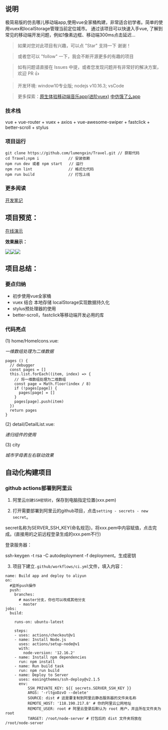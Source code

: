## 说明
极简易版的仿去哪儿移动端app,使用vue全家桶构建，非常适合初学者。简单的使用vuex和localStorage管理当前定位城市。
通过该项目可以快速入手vue, 了解到常见的移动端开发问题，例如1像素边框、移动端300ms点击延迟...

> 如果对您对此项目有兴趣，可以点 "Star" 支持一下 谢谢！

> 或者您可以 "follow" 一下，我会不断开源更多的有趣的项目

> 如有问题请直接在 Issues 中提，或者您发现问题并有非常好的解决方案，欢迎 PR 👍

> 开发环境: window10专业版; nodejs v10.16.3; vsCode

> 更多探索：[原生体验移动端音乐app(进阶vuex)](https://github.com/lumengxin/vue-music.git)    [中仿饿了么app](https://github.com/lumengxin/vue4-gshop.git)

### 技术栈

vue + vue-router + vuex + axios + vue-awesome-swiper + fastclick + better-scroll + stylus

### 项目运行

```
git clone https://github.com/lumengxin/Travel.git // 获取代码
cd Travel;npm i				// 安装依赖
npm run dev 或者 npm start   // 运行
npm run lint                // 格式化代码
npm run build               // 打包上线
```

### 更多阅读

[开发笔记](./docs/note.md)

## 项目预览：

[在线演示](http://www.byooka.com/v19/travel)

**效果展示：**

<div style="display:flex;flex-wrap:wrap;">
    <img src="./docs/images/home.png" />    
    <img src="./docs/images/city.png" />
    <img src="./docs/images/detail.png" />
</div>



## 项目总结：

### 要点归纳

- 初步使用vue全家桶
- vuex 结合 本地存储 localStorage实现数据持久化
- stylus预处理器的使用
- better-scroll，fastclick等移动端开发必用的库

### 代码亮点

(1) home/HomeIcons.vue:

*一维数组处理为二维数据*

```
pages () {
  // debugger
  const pages = []
  this.list.forEach((item, index) => {
    // 将一维数组处理为二维数组
    const page = Math.floor(index / 8)
    if (!pages[page]) {
      pages[page] = []
    }
    pages[page].push(item)
  })
  return pages
}
```

(2) detail/DetailList.vue:

*递归组件的使用*

(3) city

*城市字母表左右联动效果*

## 自动化构建项目
### github actions部署到阿里云

1. 阿里云`创建SSH密钥对`，保存到电脑指定位置(xxx.pem)

2. 打开需要部署到阿里云的github项目，点击`setting - secrets - new secret`。

secret名称为SERVER_SSH_KEY(命名规范)，将xxx.pem中内容赋值，点击完成。(直接用的之前远程登录生成的xxx.pem不行)

登录服务器：

ssh-keygen -t rsa -C autodeployment -f deployment。生成密钥


3. 项目下建立`.github/workflows/ci.yml`文件，填入内容：
```
name: Build app and deploy to aliyun
on:
  #监听push操作
  push:
    branches:
      # master分支，你也可以改成其他分支
      - master
jobs:
  build:

    runs-on: ubuntu-latest

    steps:
    - uses: actions/checkout@v1
    - name: Install Node.js
      uses: actions/setup-node@v1
      with:
        node-version: '12.16.2'
    - name: Install npm dependencies
      run: npm install
    - name: Run build task
      run: npm run build
    - name: Deploy to Server
      uses: easingthemes/ssh-deploy@v2.1.5
      env:
          SSH_PRIVATE_KEY: ${{ secrets.SERVER_SSH_KEY }}
          ARGS: '-rltgoDzvO --delete'
          SOURCE: dist # 这是要复制到阿里云静态服务器的文件夹名称
          REMOTE_HOST: '118.190.217.8' # 你的阿里云公网地址
          REMOTE_USER: root # 阿里云登录后默认为 root 用户，并且所在文件夹为 root
          TARGET: /root/node-server # 打包后的 dist 文件夹将放在 /root/node-server
```


